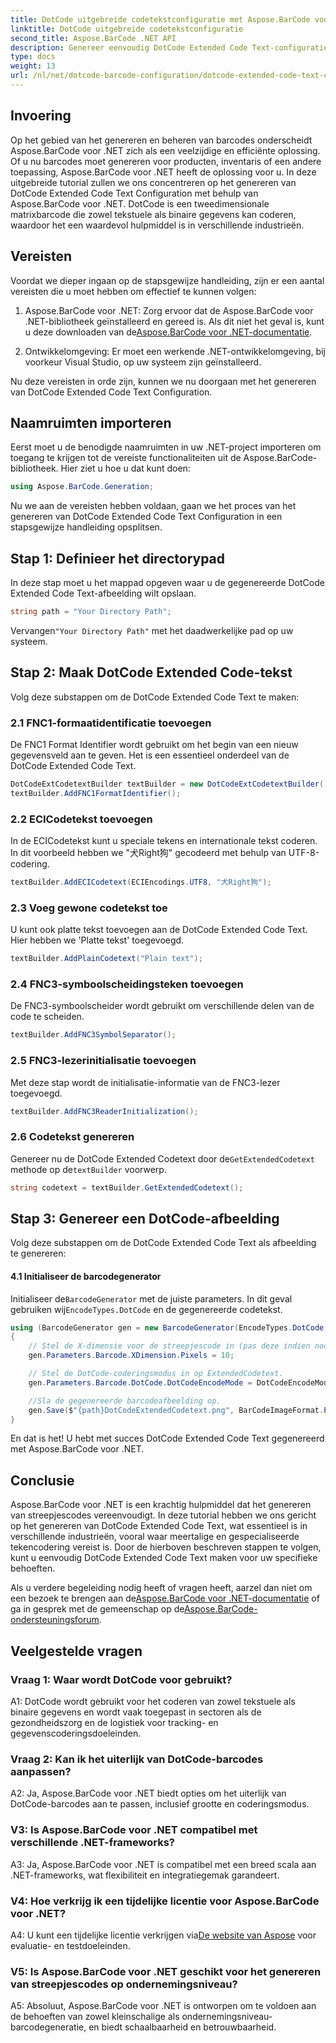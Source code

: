 ```yaml
---
title: DotCode uitgebreide codetekstconfiguratie met Aspose.BarCode voor .NET
linktitle: DotCode uitgebreide codetekstconfiguratie
second_title: Aspose.BarCode .NET API
description: Genereer eenvoudig DotCode Extended Code Text-configuratie met Aspose.BarCode voor .NET. Volg onze stapsgewijze handleiding voor het efficiënt maken van streepjescodes.
type: docs
weight: 13
url: /nl/net/dotcode-barcode-configuration/dotcode-extended-code-text-configuration/
---
```

## Invoering

Op het gebied van het genereren en beheren van barcodes onderscheidt Aspose.BarCode voor .NET zich als een veelzijdige en efficiënte oplossing. Of u nu barcodes moet genereren voor producten, inventaris of een andere toepassing, Aspose.BarCode voor .NET heeft de oplossing voor u. In deze uitgebreide tutorial zullen we ons concentreren op het genereren van DotCode Extended Code Text Configuration met behulp van Aspose.BarCode voor .NET. DotCode is een tweedimensionale matrixbarcode die zowel tekstuele als binaire gegevens kan coderen, waardoor het een waardevol hulpmiddel is in verschillende industrieën.

## Vereisten

Voordat we dieper ingaan op de stapsgewijze handleiding, zijn er een aantal vereisten die u moet hebben om effectief te kunnen volgen:

1.  Aspose.BarCode voor .NET: Zorg ervoor dat de Aspose.BarCode voor .NET-bibliotheek geïnstalleerd en gereed is. Als dit niet het geval is, kunt u deze downloaden van de[Aspose.BarCode voor .NET-documentatie](https://reference.aspose.com/barcode/net/).

2. Ontwikkelomgeving: Er moet een werkende .NET-ontwikkelomgeving, bij voorkeur Visual Studio, op uw systeem zijn geïnstalleerd.

Nu deze vereisten in orde zijn, kunnen we nu doorgaan met het genereren van DotCode Extended Code Text Configuration.

## Naamruimten importeren

Eerst moet u de benodigde naamruimten in uw .NET-project importeren om toegang te krijgen tot de vereiste functionaliteiten uit de Aspose.BarCode-bibliotheek. Hier ziet u hoe u dat kunt doen:


```csharp
using Aspose.BarCode.Generation;
```

Nu we aan de vereisten hebben voldaan, gaan we het proces van het genereren van DotCode Extended Code Text Configuration in een stapsgewijze handleiding opsplitsen.



## Stap 1: Definieer het directorypad

In deze stap moet u het mappad opgeven waar u de gegenereerde DotCode Extended Code Text-afbeelding wilt opslaan.

```csharp
string path = "Your Directory Path";
```

 Vervangen`"Your Directory Path"` met het daadwerkelijke pad op uw systeem.

## Stap 2: Maak DotCode Extended Code-tekst

Volg deze substappen om de DotCode Extended Code Text te maken:

### 2.1 FNC1-formaatidentificatie toevoegen

De FNC1 Format Identifier wordt gebruikt om het begin van een nieuw gegevensveld aan te geven. Het is een essentieel onderdeel van de DotCode Extended Code Text.

```csharp
DotCodeExtCodetextBuilder textBuilder = new DotCodeExtCodetextBuilder();
textBuilder.AddFNC1FormatIdentifier();
```

### 2.2 ECICodetekst toevoegen

In de ECICodetekst kunt u speciale tekens en internationale tekst coderen. In dit voorbeeld hebben we "犬Right狗" gecodeerd met behulp van UTF-8-codering.

```csharp
textBuilder.AddECICodetext(ECIEncodings.UTF8, "犬Right狗");
```

### 2.3 Voeg gewone codetekst toe

U kunt ook platte tekst toevoegen aan de DotCode Extended Code Text. Hier hebben we 'Platte tekst' toegevoegd.

```csharp
textBuilder.AddPlainCodetext("Plain text");
```

### 2.4 FNC3-symboolscheidingsteken toevoegen

De FNC3-symboolscheider wordt gebruikt om verschillende delen van de code te scheiden.

```csharp
textBuilder.AddFNC3SymbolSeparator();
```

### 2.5 FNC3-lezerinitialisatie toevoegen

Met deze stap wordt de initialisatie-informatie van de FNC3-lezer toegevoegd.

```csharp
textBuilder.AddFNC3ReaderInitialization();
```

### 2.6 Codetekst genereren

 Genereer nu de DotCode Extended Codetext door de`GetExtendedCodetext` methode op de`textBuilder` voorwerp.

```csharp
string codetext = textBuilder.GetExtendedCodetext();
```

## Stap 3: Genereer een DotCode-afbeelding

Volg deze substappen om de DotCode Extended Code Text als afbeelding te genereren:

#### 4.1 Initialiseer de barcodegenerator

 Initialiseer de`BarcodeGenerator` met de juiste parameters. In dit geval gebruiken wij`EncodeTypes.DotCode` en de gegenereerde codetekst.

```csharp
using (BarcodeGenerator gen = new BarcodeGenerator(EncodeTypes.DotCode, codetext))
{
    // Stel de X-dimensie voor de streepjescode in (pas deze indien nodig aan).
    gen.Parameters.Barcode.XDimension.Pixels = 10;

    // Stel de DotCode-coderingsmodus in op ExtendedCodetext.
    gen.Parameters.Barcode.DotCode.DotCodeEncodeMode = DotCodeEncodeMode.ExtendedCodetext;

    //Sla de gegenereerde barcodeafbeelding op.
    gen.Save($"{path}DotCodeExtendedCodetext.png", BarCodeImageFormat.Png);
}
```

En dat is het! U hebt met succes DotCode Extended Code Text gegenereerd met Aspose.BarCode voor .NET.

## Conclusie

Aspose.BarCode voor .NET is een krachtig hulpmiddel dat het genereren van streepjescodes vereenvoudigt. In deze tutorial hebben we ons gericht op het genereren van DotCode Extended Code Text, wat essentieel is in verschillende industrieën, vooral waar meertalige en gespecialiseerde tekencodering vereist is. Door de hierboven beschreven stappen te volgen, kunt u eenvoudig DotCode Extended Code Text maken voor uw specifieke behoeften.

 Als u verdere begeleiding nodig heeft of vragen heeft, aarzel dan niet om een bezoek te brengen aan de[Aspose.BarCode voor .NET-documentatie](https://reference.aspose.com/barcode/net/) of ga in gesprek met de gemeenschap op de[Aspose.BarCode-ondersteuningsforum](https://forum.aspose.com/c/barcode/13).

## Veelgestelde vragen

### Vraag 1: Waar wordt DotCode voor gebruikt?

A1: DotCode wordt gebruikt voor het coderen van zowel tekstuele als binaire gegevens en wordt vaak toegepast in sectoren als de gezondheidszorg en de logistiek voor tracking- en gegevenscoderingsdoeleinden.

### Vraag 2: Kan ik het uiterlijk van DotCode-barcodes aanpassen?

A2: Ja, Aspose.BarCode voor .NET biedt opties om het uiterlijk van DotCode-barcodes aan te passen, inclusief grootte en coderingsmodus.

### V3: Is Aspose.BarCode voor .NET compatibel met verschillende .NET-frameworks?

A3: Ja, Aspose.BarCode voor .NET is compatibel met een breed scala aan .NET-frameworks, wat flexibiliteit en integratiegemak garandeert.

### V4: Hoe verkrijg ik een tijdelijke licentie voor Aspose.BarCode voor .NET?

 A4: U kunt een tijdelijke licentie verkrijgen via[De website van Aspose](https://purchase.aspose.com/temporary-license/) voor evaluatie- en testdoeleinden.

### V5: Is Aspose.BarCode voor .NET geschikt voor het genereren van streepjescodes op ondernemingsniveau?

A5: Absoluut, Aspose.BarCode voor .NET is ontworpen om te voldoen aan de behoeften van zowel kleinschalige als ondernemingsniveau-barcodegeneratie, en biedt schaalbaarheid en betrouwbaarheid.